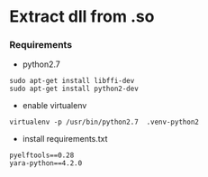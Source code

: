 # Extract dll from .so

### Requirements

- python2.7

```
sudo apt-get install libffi-dev
sudo apt-get install python2-dev
```

- enable virtualenv

```
virtualenv -p /usr/bin/python2.7  .venv-python2 
```

- install requirements.txt

```
pyelftools==0.28
yara-python==4.2.0
```
